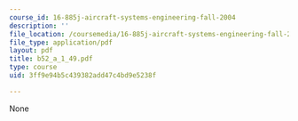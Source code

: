 ```yaml
---
course_id: 16-885j-aircraft-systems-engineering-fall-2004
description: ''
file_location: /coursemedia/16-885j-aircraft-systems-engineering-fall-2004/3ff9e94b5c439382add47c4bd9e5238f_b52_a_1_49.pdf
file_type: application/pdf
layout: pdf
title: b52_a_1_49.pdf
type: course
uid: 3ff9e94b5c439382add47c4bd9e5238f

---
```

None